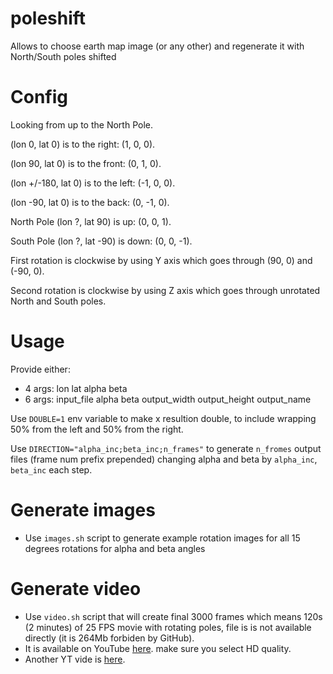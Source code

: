 # poleshift
Allows to choose earth map image (or any other) and regenerate it with North/South poles shifted

# Config

Looking from up to the North Pole.

(lon 0, lat 0) is to the right: (1, 0, 0).

(lon 90, lat 0) is to the front: (0, 1, 0).

(lon +/-180, lat 0) is to the left: (-1, 0, 0).

(lon -90, lat 0) is to the back: (0, -1, 0).

North Pole (lon ?, lat 90) is up: (0, 0, 1).

South Pole (lon ?, lat -90) is down: (0, 0, -1).

First rotation is clockwise by using Y axis which goes through (90, 0) and (-90, 0).

Second rotation is clockwise by using Z axis which goes through unrotated North and South poles.

# Usage

Provide either:
- 4 args: lon lat alpha beta
- 6 args: input_file alpha beta output_width output_height output_name

Use `DOUBLE=1` env variable to make x resultion double, to include wrapping 50% from the left and 50% from the right.

Use `DIRECTION="alpha_inc;beta_inc;n_frames"` to generate `n_fromes` output files (frame num prefix prepended) changing alpha and beta by `alpha_inc`, `beta_inc` each step.

# Generate images

- Use `images.sh` script to generate example rotation images for all 15 degrees rotations for alpha and beta angles

# Generate video

- Use `video.sh` script that will create final 3000 frames which means 120s (2 minutes) of 25 FPS movie with rotating poles, file is is not available directly (it is 264Mb forbiden by GitHub).
- It is available on YouTube [here](https://www.youtube.com/watch?v=MwESyNhfXYg). make sure you select HD quality.
- Another YT vide is [here](https://www.youtube.com/watch?v=0F8KWVFGkNo&feature=youtu.be).

